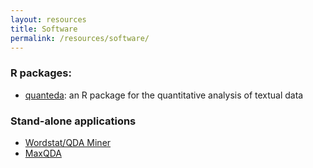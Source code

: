 ```yaml
---
layout: resources
title: Software
permalink: /resources/software/
---
```


### R packages:

* [quanteda](https://github.com/kbenoit/quanteda): an R package for the quantitative analysis of textual data 
    
    
### Stand-alone applications
    
* [Wordstat/QDA Miner](http://provalisresearch.com/products/content-analysis-software/)
* [MaxQDA](http://www.maxqda.com/)
    
